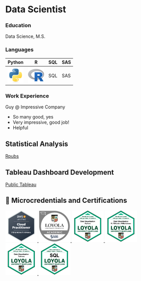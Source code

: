 # Data Scientist

### Education
Data Science, M.S.

### Languages

| Python | R | SQL | SAS |
|--------|--------|--------|--------|
| <img src="https://github.com/devicons/devicon/blob/master/icons/python/python-original.svg" width=50 height = 50 /> |<img src="https://github.com/devicons/devicon/blob/master/icons/r/r-original.svg" width=50 height = 50 /> | SQL | SAS |

### Work Experience 
Guy @ Impressive Company
- So many good, yes
- Very impressive, good job!
- Helpful


## Statistical Analysis
<a href="https://rpubs.com/Nolan_Clark">Rpubs</a>

## Tableau Dashboard Development
 <a href="https://public.tableau.com/app/profile/nolan.clark/vizzes">Public Tableau</a>

## 🏅 Microcredentials and Certifications
<div id="badges">
  <a href="https://www.credly.com/badges/23ffda28-43da-46e1-805a-45921bc853ad/public_url"/>
    <img src="assets/AWS.png" width="100" height="100"/>
  </a>
  <a href="https://www.credly.com/badges/e756d768-2b66-4798-bdff-56fb3adf9b97/public_url"/>
    <img src="assets/SAS_BI.png" width="100" height="100"/>
  </a>
  <a href="https://api.badgr.io/public/assertions/cBcL_EjlS8ejNJHTCBrbKA"/>
    <img src="assets/python_viz.png" width="100" height="100"/>
  </a>
  <a href="https://api.badgr.io/public/assertions/Mo60voI8QpaLSmW4RLp48w"/>
    <img src="assets/R_viz.png" width="100" height="100"/>
  </a>
  <a href="https://api.badgr.io/public/assertions/0DgTfgsDQp-_PwTj2dnNGA"/>
    <img src="assets/Tableau_viz.png" width="100" height="100"/>
  </a>
  <a href="https://api.badgr.io/public/assertions/suGn5YLtSg6u0uTlhEj9ng"/>
    <img src="assets/SQL.png" width="100" height="100"/>
  </a>
</div>
